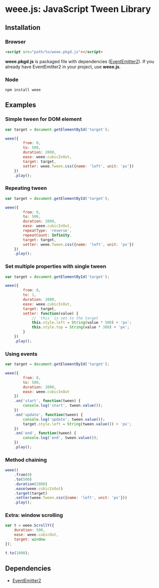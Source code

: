 # weee.js: JavaScript Tween Library

## Installation

### Browser

```html
<script src="path/to/weee.pkgd.js"></script>
```

**weee.pkgd.js** is packaged file with dependencies ([EventEmitter2](https://github.com/asyncly/EventEmitter2)).
If you already have EventEmitter2 in your project, use **weee.js**.

### Node

```
npm install weee
```

## Examples

### Simple tween for DOM element

```javascript
var target = document.getElementById('target');

weee({
		from: 0,
		to: 500,
		duration: 2000,
		ease: weee.cubicInOut,
		target: target,
		setter: weee.Tween.css({name: 'left', unit: 'px'})
	})
	.play();
```

### Repeating tween

```javascript
var target = document.getElementById('target');

weee({
		from: 0,
		to: 500,
		duration: 2000,
		ease: weee.cubicInOut,
		repeatType: 'reverse',
		repeatCount: Infinity,
		target: target,
		setter: weee.Tween.css({name: 'left', unit: 'px'})
	})
	.play();
```

### Set multiple properties with single tween

```javascript
var target = document.getElementById('target');

weee({
		from: 0,
		to: 1,
		duration: 2000,
		ease: weee.cubicInOut,
		target: target,
		setter: function(value) {
			// `this` is set to the target
			this.style.left = String(value * 500) + 'px';
			this.style.top = String(value * 300) + 'px';
		}
	})
	.play();
```

### Using events

```javascript
var target = document.getElementById('target');

weee({
		from: 0,
		to: 500,
		duration: 2000,
		ease: weee.cubicInOut
	})
	.on('start', function(tween) {
		console.log('start', tween.value());
	})
	.on('update', function(tween) {
		console.log('update', tween.value());
		target.style.left = String(tween.value()) + 'px';
	})
	.on('end', function(tween) {
		console.log('end', tween.value());
	})
	.play();
```

### Method chaining

```javascript
weee()
	.from(0)
	.to(500)
	.duration(2000)
	.ease(weee.cubicInOut)
	.target(target)
	.setter(weee.Tween.css({name: 'left', unit: 'px'}))
	.play();
```

### Extra: window scrolling

```javascript
var t = weee.ScrollY({
	duration: 500,
	ease: weee.cubicOut,
	target: window
});

t.to(1000);
```

## Dependencies

- [EventEmitter2](https://github.com/asyncly/EventEmitter2)
